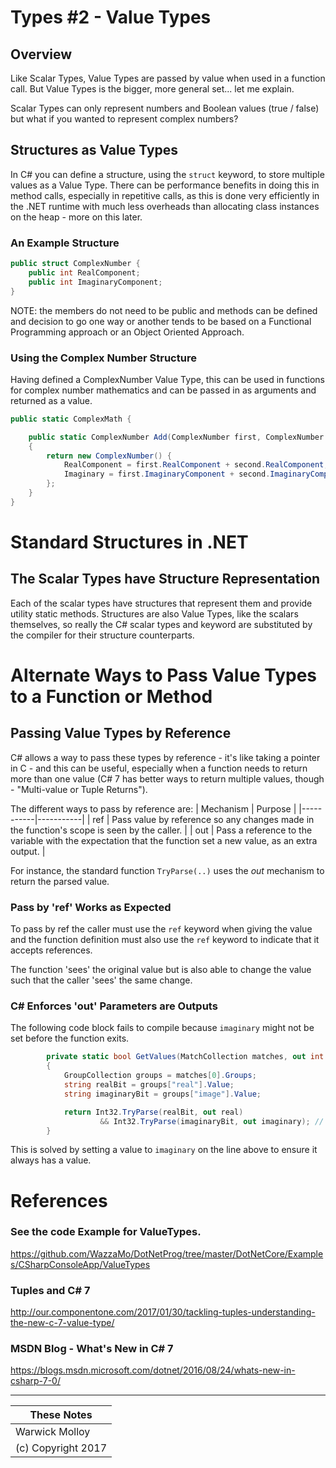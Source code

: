 # Types #2 - Value Types
## Overview
Like Scalar Types, Value Types are passed by value when used
in a function call.  But Value Types is the bigger, more general
set... let me explain.

Scalar Types can only represent numbers and Boolean values (true / false)
but what if you wanted to represent complex numbers?

## Structures as Value Types
In C# you can define a structure, using the `struct` keyword, to store multiple values as a Value Type.
There can be performance benefits in doing this in method calls, especially in
repetitive calls, as this is done very efficiently in the .NET runtime with much
less overheads than allocating class instances on the heap - more on this later.

### An Example Structure
```CS
public struct ComplexNumber {
    public int RealComponent;
    public int ImaginaryComponent;
}
```

NOTE: the members do not need to be public and methods can be defined
and decision to go one way or another tends to be based on a Functional Programming
approach or an Object Oriented Approach.

### Using the Complex Number Structure
Having defined a ComplexNumber Value Type, this can be used in functions
for complex number mathematics and can be passed in as arguments and returned
as a value.

```CS
public static ComplexMath {

    public static ComplexNumber Add(ComplexNumber first, ComplexNumber second)
    {
        return new ComplexNumber() {
            RealComponent = first.RealComponent + second.RealComponent,
            Imaginary = first.ImaginaryComponent + second.ImaginaryComponent
        };
    }
}
```

# Standard Structures in .NET
## The Scalar Types have Structure Representation
Each of the scalar types have structures that represent them and provide utility
static methods.  Structures are also Value Types, like the scalars themselves,
so really the C# scalar types and keyword are substituted by the compiler for
their structure counterparts.

# Alternate Ways to Pass Value Types to a Function or Method

## Passing Value Types by Reference
C# allows a way to pass these types by reference - it's like taking a
 pointer in C - and this can be useful, especially when a function needs
 to return more than one value (C# 7 has better ways to return multiple values, though - "Multi-value or Tuple Returns").

The different ways to pass by reference are:
| Mechanism | Purpose  |
|-----------|-----------|
|  ref      | Pass value by reference so any changes made in the function's scope is seen by the caller. |
|  out      | Pass a reference to the variable with the expectation that the function set a new value, as an extra output. |

For instance, the standard function `TryParse(..)` uses the *out* mechanism
to return the parsed value.

### Pass by 'ref' Works as Expected
To pass by ref the caller must use the `ref` keyword when giving the value
and the function definition must also use the `ref` keyword to indicate
that it accepts references.

The function 'sees' the original value but is also able to change the value
such that the caller 'sees' the same change.

### C# Enforces 'out' Parameters are Outputs
The following code block fails to compile because `imaginary` might not be
set before the function exits.
```CS
        private static bool GetValues(MatchCollection matches, out int real, out int imaginary)
        {
            GroupCollection groups = matches[0].Groups;
            string realBit = groups["real"].Value;
            string imaginaryBit = groups["image"].Value;

            return Int32.TryParse(realBit, out real)
                    && Int32.TryParse(imaginaryBit, out imaginary); // <-- ERROR
        }
```
This is solved by setting a value to `imaginary` on the line above to ensure
it always has a value.

# References
### See the code Example for ValueTypes.
https://github.com/WazzaMo/DotNetProg/tree/master/DotNetCore/Examples/CSharpConsoleApp/ValueTypes

### Tuples and C# 7
http://our.componentone.com/2017/01/30/tackling-tuples-understanding-the-new-c-7-value-type/

### MSDN Blog - What's New in C# 7
https://blogs.msdn.microsoft.com/dotnet/2016/08/24/whats-new-in-csharp-7-0/

----
| These Notes         |
|---------------------|
| Warwick Molloy      |
| (c) Copyright 2017  |